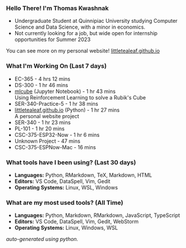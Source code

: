 
### Hello There! I'm Thomas Kwashnak

- Undergraduate Student at Quinnipiac University studying Computer Science and Data Science, with a minor in economics.
- Not currently looking for a job, but wide open for internship opportunities for Summer 2023

You can see more on my personal website! [littletealeaf.github.io](https://littletealeaf.github.io)

### What I'm Working On (Last 7 days)
<ul><li>EC-365 - 4 hrs 12 mins</li><li>DS-300 - 1 hr 46 mins</li><li><a href="https://github.com/LittleTealeaf/mlcube">mlcube</a> (Jupyter Notebook) - 1 hr 43 mins<br>Using Reinforcement Learning to solve a Rubik's Cube</li><li>SER-340-Practice-5 - 1 hr 38 mins</li><li><a href="https://github.com/LittleTealeaf/littletealeaf.github.io">littletealeaf.github.io</a> (Python) - 1 hr 27 mins<br>A personal website project</li><li>SER-340 - 1 hr 23 mins</li><li>PL-101 - 1 hr 20 mins</li><li>CSC-375-ESP32-Now - 1 hr 6 mins</li><li>Unknown Project - 47 mins</li><li>CSC-375-ESPNow-Mac - 16 mins</li></ul>

### What tools have I been using? (Last 30 days)
- **Languages:** Python, RMarkdown, TeX, Markdown, HTML
- **Editors:** VS Code, DataSpell, Vim, Gedit
- **Operating Systems:** Linux, WSL, Windows

### What are my most used tools? (All Time)
- **Languages:** Python, Markdown, RMarkdown, JavaScript, TypeScript
- **Editors:** VS Code, DataSpell, Vim, Gedit, WebStorm
- **Operating Systems:** Linux, Windows, WSL

*auto-generated using python.*
